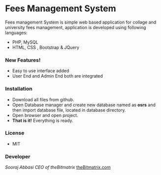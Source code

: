 # Fees Management System

Fees management System is simple web based application for collage and university fees management, application is developed using following languages:

  - PHP, MySQL
  - HTML, CSS , Bootstrap & JQuery
 

### New Features!

  - Easy to use interface added
  - User End and Admin End both are integrated

### Installation
  
  - Download all files from github.
  - Open Database manager and create new database named as **osrs** and then import database file, located in database directory.
  - Open browser and open project. 
  - **That is it!** Everything is ready. 


### License
 - MIT


### Developer
   *Sooraj Abbasi*
   *CEO of theBitmatrix* 
   [theBitmatrix.com](http://thebitmatrix.net)

